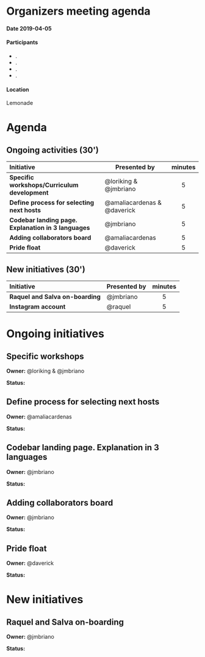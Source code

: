 # Organizers meeting agenda

#### Date  2019-04-05

#### Participants

* .
* .
* .
* .

#### Location

Lemonade

# Agenda

## Ongoing activities (30')

|**Initiative**| Presented by |minutes|
|:------------|--------------|:--:|
|**Specific workshops/Curriculum development**|@loriking & @jmbriano|5|
|**Define process for selecting next hosts**|@amaliacardenas & @daverick|5|
|**Codebar landing page. Explanation in 3 languages**|@jmbriano|5|
|**Adding collaborators board**|@amaliacardenas|5|
|**Pride float**|@daverick|5|

## New initiatives (30')

|**Initiative**| Presented by |minutes|
|:------------|--------------|:--:|
|**Raquel and Salva on-boarding**|@jmbriano|5|
|**Instagram account**|@raquel|5|

# Ongoing initiatives

## Specific workshops

**Owner:** @loriking & @jmbriano

**Status:**

## Define process for selecting next hosts

**Owner:** @amaliacardenas

**Status:**

## Codebar landing page. Explanation in 3 languages
**Owner:** @jmbriano

**Status:**

## Adding collaborators board
**Owner:** @jmbriano

**Status:**

## Pride float
**Owner:** @daverick

**Status:**

# New initiatives

## Raquel and Salva on-boarding

**Owner:** @jmbriano

**Status:**
